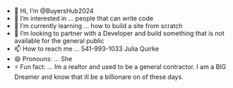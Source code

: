 - 👋 Hi, I’m @BuyersHub2024
- 👀 I’m interested in ... people that can write code
- 🌱 I’m currently learning ... how to build a site from scratch
- 💞️ I’m looking to partner with a Developer and build something that is not available for the general public
- 📫 How to reach me ... 541-993-1033 Julia Quirke 
- 😄 Pronouns: ... She
- ⚡ Fun fact: ... Im a realtor and used to be a general contractor. I am a BIG Dreamer and know that ill be a billionare on of these days. 

<!---
BuyersHub2024/BuyersHub2024 is a ✨ special ✨ repository because its `README.md` (this file) appears on your GitHub profile.
You can click the Preview link to take a look at your changes.
--->
